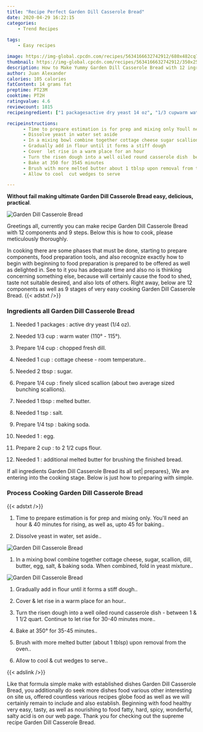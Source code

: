 ```yaml
---
title: "Recipe Perfect Garden Dill Casserole Bread"
date: 2020-04-29 16:22:15
categories:
    - Trend Recipes
    
tags:
    - Easy recipes

image: https://img-global.cpcdn.com/recipes/5634166632742912/680x482cq70/garden-dill-casserole-bread-recipe-main-photo.jpg
thumbnail: https://img-global.cpcdn.com/recipes/5634166632742912/350x250cq70/garden-dill-casserole-bread-recipe-main-photo.jpg
description: How to Make Yummy Garden Dill Casserole Bread with 12 ingredients and 9 stages of easy cooking.
author: Juan Alexander
calories: 105 calories
fatContent: 14 grams fat
preptime: PT23M
cooktime: PT2H
ratingvalue: 4.6
reviewcount: 1815
recipeingredient: ["1 packagesactive dry yeast 14 oz", "1/3 cupwarm water 110  115", "1/4 cupchopped fresh dill", "1 cupcottage cheese  room temperature", "2 tbspsugar", "1/4 cupfinely sliced scallion about two average sized bunching scallions", "1 tbspmelted butter", "1 tspsalt", "1/4 tspbaking soda", "1egg", "2 cupto 2 12 cups flour", "1additional melted butter for brushing the finished bread"]

recipeinstructions: 
      - Time to prepare estimation is for prep and mixing only Youll need an hour  40 minutes for rising as well as upto 45 for baking 
      - Dissolve yeast in water set aside 
      - In a mixing bowl combine together cottage cheese sugar scallion dill butter egg salt  baking soda When combined fold in yeast mixture 
      - Gradually add in flour until it forms a stiff dough 
      - Cover  let rise in a warm place for an hour 
      - Turn the risen dough into a well oiled round casserole dish  between 1  1 12 quart Continue to let rise for 3040 minutes more 
      - Bake at 350 for 3545 minutes 
      - Brush with more melted butter about 1 tblsp upon removal from the oven 
      - Allow to cool  cut wedges to serve

---
```




**Without fail making ultimate Garden Dill Casserole Bread easy, delicious, practical**. 


![Garden Dill Casserole Bread](https://img-global.cpcdn.com/recipes/5634166632742912/680x482cq70/garden-dill-casserole-bread-recipe-main-photo.jpg "Garden Dill Casserole Bread")




Greetings all, currently you can make recipe Garden Dill Casserole Bread with 12 components and 9 steps. Below this is how to cook, please meticulously thoroughly.

In cooking there are some phases that must be done, starting to prepare components, food preparation tools, and also recognize exactly how to begin with beginning to food preparation is prepared to be offered as well as delighted in. See to it you has adequate time and also no is thinking concerning something else, because will certainly cause the food to shed, taste not suitable desired, and also lots of others. Right away, below are 12 components as well as 9 stages of very easy cooking Garden Dill Casserole Bread.
{{< adstxt />}}

### Ingredients all Garden Dill Casserole Bread


1. Needed 1 packages : active dry yeast (1/4 oz).

1. Needed 1/3 cup : warm water (110° - 115°).

1. Prepare 1/4 cup : chopped fresh dill.

1. Needed 1 cup : cottage cheese - room temperature..

1. Needed 2 tbsp : sugar.

1. Prepare 1/4 cup : finely sliced scallion (about two average sized bunching scallions).

1. Needed 1 tbsp : melted butter.

1. Needed 1 tsp : salt.

1. Prepare 1/4 tsp : baking soda.

1. Needed 1 : egg.

1. Prepare 2 cup : to 2 1/2 cups flour.

1. Needed 1 : additional melted butter for brushing the finished bread.



If all ingredients Garden Dill Casserole Bread its all set| prepares}, We are entering into the cooking stage. Below is just how to preparing with simple.

### Process Cooking Garden Dill Casserole Bread

{{< adstxt />}}


1. Time to prepare estimation is for prep and mixing only. You&#39;ll need an hour &amp; 40 minutes for rising, as well as, upto 45 for baking..



1. Dissolve yeast in water, set aside..



![Garden Dill Casserole Bread](https://img-global.cpcdn.com/steps/5216102300778496/160x128cq70/garden-dill-casserole-bread-recipe-step-2-photo.jpg" "Garden Dill Casserole Bread")



1. In a mixing bowl combine together cottage cheese, sugar, scallion, dill, butter, egg, salt, &amp; baking soda. When combined, fold in yeast mixture..



![Garden Dill Casserole Bread](https://img-global.cpcdn.com/steps/6570908999221248/160x128cq70/garden-dill-casserole-bread-recipe-step-3-photo.jpg" "Garden Dill Casserole Bread")



1. Gradually add in flour until it forms a stiff dough..



1. Cover &amp; let rise in a warm place for an hour..



1. Turn the risen dough into a well oiled round casserole dish - between 1 &amp; 1 1/2 quart. Continue to let rise for 30-40 minutes more..



1. Bake at 350° for 35-45 minutes..



1. Brush with more melted butter (about 1 tblsp) upon removal from the oven..



1. Allow to cool &amp; cut wedges to serve..





{{< adslink />}}

Like that formula simple make with established dishes Garden Dill Casserole Bread, you additionally do seek more dishes food various other interesting on site us, offered countless various recipes globe food as well as we will certainly remain to include and also establish. Beginning with food healthy very easy, tasty, as well as nourishing to food fatty, hard, spicy, wonderful, salty acid is on our web page. Thank you for checking out the supreme recipe Garden Dill Casserole Bread.
